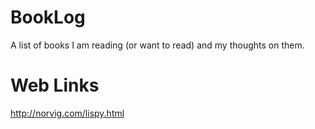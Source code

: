 # BookLog
A list of books I am reading (or want to read) and my thoughts on them.






# Web Links
http://norvig.com/lispy.html

